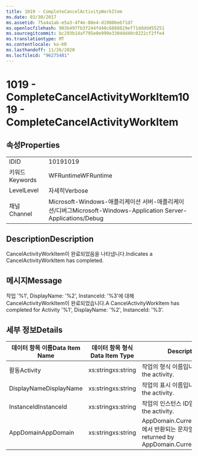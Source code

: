 ```yaml
---
title: 1019 - CompleteCancelActivityWorkItem
ms.date: 03/30/2017
ms.assetid: 75a4a1ab-e5a3-4f4e-88e4-d19806e671d7
ms.openlocfilehash: 903b497fb3f244fd40c6888829ef71dddd455251
ms.sourcegitcommit: bc293b14af795e0e999e3304dd40c0222cf2ffe4
ms.translationtype: MT
ms.contentlocale: ko-KR
ms.lasthandoff: 11/26/2020
ms.locfileid: "96275481"
---
```

# <a name="1019---completecancelactivityworkitem"></a><span data-ttu-id="3e67e-102">1019 - CompleteCancelActivityWorkItem</span><span class="sxs-lookup"><span data-stu-id="3e67e-102">1019 - CompleteCancelActivityWorkItem</span></span>

## <a name="properties"></a><span data-ttu-id="3e67e-103">속성</span><span class="sxs-lookup"><span data-stu-id="3e67e-103">Properties</span></span>  
  
|||  
|-|-|  
|<span data-ttu-id="3e67e-104">ID</span><span class="sxs-lookup"><span data-stu-id="3e67e-104">ID</span></span>|<span data-ttu-id="3e67e-105">1019</span><span class="sxs-lookup"><span data-stu-id="3e67e-105">1019</span></span>|  
|<span data-ttu-id="3e67e-106">키워드</span><span class="sxs-lookup"><span data-stu-id="3e67e-106">Keywords</span></span>|<span data-ttu-id="3e67e-107">WFRuntime</span><span class="sxs-lookup"><span data-stu-id="3e67e-107">WFRuntime</span></span>|  
|<span data-ttu-id="3e67e-108">Level</span><span class="sxs-lookup"><span data-stu-id="3e67e-108">Level</span></span>|<span data-ttu-id="3e67e-109">자세히</span><span class="sxs-lookup"><span data-stu-id="3e67e-109">Verbose</span></span>|  
|<span data-ttu-id="3e67e-110">채널</span><span class="sxs-lookup"><span data-stu-id="3e67e-110">Channel</span></span>|<span data-ttu-id="3e67e-111">Microsoft-Windows-애플리케이션 서버-애플리케이션/디버그</span><span class="sxs-lookup"><span data-stu-id="3e67e-111">Microsoft-Windows-Application Server-Applications/Debug</span></span>|  
  
## <a name="description"></a><span data-ttu-id="3e67e-112">Description</span><span class="sxs-lookup"><span data-stu-id="3e67e-112">Description</span></span>  

 <span data-ttu-id="3e67e-113">CancelActivityWorkItem이 완료되었음을 나타냅니다.</span><span class="sxs-lookup"><span data-stu-id="3e67e-113">Indicates a CancelActivityWorkItem has completed.</span></span>  
  
## <a name="message"></a><span data-ttu-id="3e67e-114">메시지</span><span class="sxs-lookup"><span data-stu-id="3e67e-114">Message</span></span>  

 <span data-ttu-id="3e67e-115">작업 '%1', DisplayName: '%2', InstanceId: '%3'에 대해 CancelActivityWorkItem이 완료되었습니다.</span><span class="sxs-lookup"><span data-stu-id="3e67e-115">A CancelActivityWorkItem has completed for Activity '%1', DisplayName: '%2', InstanceId: '%3'.</span></span>  
  
## <a name="details"></a><span data-ttu-id="3e67e-116">세부 정보</span><span class="sxs-lookup"><span data-stu-id="3e67e-116">Details</span></span>  
  
|<span data-ttu-id="3e67e-117">데이터 항목 이름</span><span class="sxs-lookup"><span data-stu-id="3e67e-117">Data Item Name</span></span>|<span data-ttu-id="3e67e-118">데이터 항목 형식</span><span class="sxs-lookup"><span data-stu-id="3e67e-118">Data Item Type</span></span>|<span data-ttu-id="3e67e-119">Description</span><span class="sxs-lookup"><span data-stu-id="3e67e-119">Description</span></span>|  
|--------------------|--------------------|-----------------|  
|<span data-ttu-id="3e67e-120">활동</span><span class="sxs-lookup"><span data-stu-id="3e67e-120">Activity</span></span>|<span data-ttu-id="3e67e-121">xs:string</span><span class="sxs-lookup"><span data-stu-id="3e67e-121">xs:string</span></span>|<span data-ttu-id="3e67e-122">작업의 형식 이름입니다.</span><span class="sxs-lookup"><span data-stu-id="3e67e-122">The type name of the activity.</span></span>|  
|<span data-ttu-id="3e67e-123">DisplayName</span><span class="sxs-lookup"><span data-stu-id="3e67e-123">DisplayName</span></span>|<span data-ttu-id="3e67e-124">xs:string</span><span class="sxs-lookup"><span data-stu-id="3e67e-124">xs:string</span></span>|<span data-ttu-id="3e67e-125">작업의 표시 이름입니다.</span><span class="sxs-lookup"><span data-stu-id="3e67e-125">The display name of the activity.</span></span>|  
|<span data-ttu-id="3e67e-126">InstanceId</span><span class="sxs-lookup"><span data-stu-id="3e67e-126">InstanceId</span></span>|<span data-ttu-id="3e67e-127">xs:string</span><span class="sxs-lookup"><span data-stu-id="3e67e-127">xs:string</span></span>|<span data-ttu-id="3e67e-128">작업의 인스턴스 ID입니다.</span><span class="sxs-lookup"><span data-stu-id="3e67e-128">The instance id of the activity.</span></span>|  
|<span data-ttu-id="3e67e-129">AppDomain</span><span class="sxs-lookup"><span data-stu-id="3e67e-129">AppDomain</span></span>|<span data-ttu-id="3e67e-130">xs:string</span><span class="sxs-lookup"><span data-stu-id="3e67e-130">xs:string</span></span>|<span data-ttu-id="3e67e-131">AppDomain.CurrentDomain.FriendlyName에서 반환되는 문자열입니다.</span><span class="sxs-lookup"><span data-stu-id="3e67e-131">The string returned by AppDomain.CurrentDomain.FriendlyName.</span></span>|
